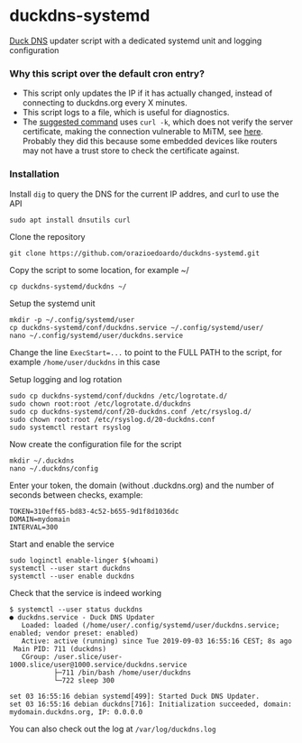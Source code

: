 # duckdns-systemd
[Duck DNS](https://www.duckdns.org/) updater script with a dedicated systemd unit and logging configuration

### Why this script over the default cron entry?
- This script only updates the IP if it has actually changed, instead of connecting to duckdns.org every X minutes.
- This script logs to a file, which is useful for diagnostics.
- The [suggested command](https://www.duckdns.org/install.jsp#linux-cron) uses `curl -k`, which does not verify the server certificate, making the connection vulnerable to MiTM, see [here](https://curl.haxx.se/docs/manpage.html#-k). Probably they did this because some embedded devices like routers may not have a trust store to check the certificate against.

### Installation

Install `dig` to query the DNS for the current IP addres, and curl to use the API
```
sudo apt install dnsutils curl
```

Clone the repository

```
git clone https://github.com/orazioedoardo/duckdns-systemd.git
```

Copy the script to some location, for example ~/
```
cp duckdns-systemd/duckdns ~/
```

Setup the systemd unit
```
mkdir -p ~/.config/systemd/user
cp duckdns-systemd/conf/duckdns.service ~/.config/systemd/user/
nano ~/.config/systemd/user/duckdns.service
```

Change the line `ExecStart=...` to point to the FULL PATH to the script, for example `/home/user/duckdns` in this case

Setup logging and log rotation
```
sudo cp duckdns-systemd/conf/duckdns /etc/logrotate.d/
sudo chown root:root /etc/logrotate.d/duckdns
sudo cp duckdns-systemd/conf/20-duckdns.conf /etc/rsyslog.d/
sudo chown root:root /etc/rsyslog.d/20-duckdns.conf
sudo systemctl restart rsyslog
```

Now create the configuration file for the script
```
mkdir ~/.duckdns
nano ~/.duckdns/config
```
Enter your token, the domain (without .duckdns.org) and the number of seconds between checks, example:
```
TOKEN=310eff65-bd83-4c52-b655-9d1f8d1036dc
DOMAIN=mydomain
INTERVAL=300
```

Start and enable the service
```
sudo loginctl enable-linger $(whoami)
systemctl --user start duckdns
systemctl --user enable duckdns
```

Check that the service is indeed working
```
$ systemctl --user status duckdns
● duckdns.service - Duck DNS Updater
   Loaded: loaded (/home/user/.config/systemd/user/duckdns.service; enabled; vendor preset: enabled)
   Active: active (running) since Tue 2019-09-03 16:55:16 CEST; 8s ago
 Main PID: 711 (duckdns)
   CGroup: /user.slice/user-1000.slice/user@1000.service/duckdns.service
           ├─711 /bin/bash /home/user/duckdns
           └─722 sleep 300

set 03 16:55:16 debian systemd[499]: Started Duck DNS Updater.
set 03 16:55:16 debian duckdns[716]: Initialization succeeded, domain: mydomain.duckdns.org, IP: 0.0.0.0
```

You can also check out the log at `/var/log/duckdns.log`
